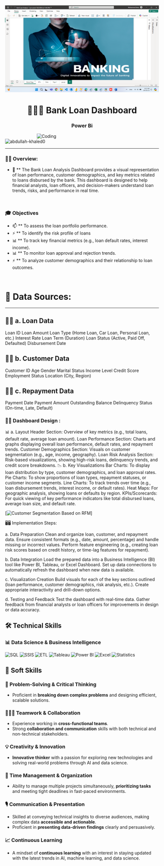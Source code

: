 ![MasterHead](https://github.com/mohamedeways/Bank-Loan/blob/main/Screens/Screenshot%20(162).png)
<h1 align="center">💪🏦💸 Bank Loan Dashboard</h1>
<h3 align="center">Power Bi</h3>

<img align="right" alt="Coding" width="400" src="https://img.freepik.com/free-photo/front-view-finance-business-elements-assortment_23-2148793759.jpg" />

<p align="left"> 
  <img src="https://komarev.com/ghpvc/?username=abdullah-khaled0&label=Profile%20views&color=0e75b6&style=flat" alt="abdullah-khaled0" /> 
</p>

---

### 👨‍💻 Overview:
  
- 💬 ** The Bank Loan Analysis Dashboard provides a visual representation of loan performance, customer demographics, and key metrics related to loans disbursed by the bank. This dashboard is designed to help financial analysts, loan officers, and decision-makers understand loan trends, risks, and performance in real time.



<br>

### 🎓 Objectives
- 📫 ** To assess the loan portfolio performance.
- ⚡ ** To identify the risk profile of loans
- 📊 ** To track key financial metrics (e.g., loan default rates, interest income).
- 📊 ** To monitor loan approval and rejection trends.
- ⚡ ** To analyze customer demographics and their relationship to loan outcomes.
<br>

# 💼  Data Sources: 
---

## 🧑‍💻 a. Loan Data
Loan ID
Loan Amount
Loan Type (Home Loan, Car Loan, Personal Loan, etc.)
Interest Rate
Loan Term (Duration)
Loan Status (Active, Paid Off, Defaulted)
Disbursement Date
## 🧑‍💻 b. Customer Data
Customer ID
Age
Gender
Marital Status
Income Level
Credit Score
Employment Status
Location (City, Region)
## 🧑‍💻 c. Repayment Data
Payment Date
Payment Amount
Outstanding Balance
Delinquency Status (On-time, Late, Default)

### 👨‍💻  Dashboard Design :

📊  a. Layout
Header Section: Overview of key metrics (e.g., total loans, default rate, average loan amount).
Loan Performance Section: Charts and graphs displaying overall loan performance, default rates, and repayment trends.
Customer Demographics Section: Visuals on customer segmentation (e.g., age, income, geography).
Loan Risk Analysis Section: Risk-based visualizations, showing high-risk loans, delinquency trends, and credit score breakdowns.
📉 b. Key Visualizations
Bar Charts: To display loan distribution by type, customer demographics, and loan approval rates.
Pie Charts: To show proportions of loan types, repayment statuses, or customer income segments.
Line Charts: To track trends over time (e.g., loan disbursement trends, interest income, or default rates).
Heat Maps: For geographic analysis, showing loans or defaults by region.
KPIs/Scorecards: For quick viewing of key performance indicators like total disbursed loans, average loan size, and default rate.



[![Customer Segmentation Based on RFM]([https://github.com/mohamedeways/Bank-Loan/blob/main/Screens/Screenshot%20(162).png](https://github.com/mohamedeways/Bank-Loan/blob/main/Screens/Screenshot%20(163).png))]  


🖥️🖥️ Implementation Steps:

a. Data Preparation
Clean and organize loan, customer, and repayment data.
Ensure consistent formats (e.g., date, amount, percentage) and handle missing or incorrect values.
Perform feature engineering (e.g., creating loan risk scores based on credit history, or time-lag features for repayment).

b. Data Integration
Load the prepared data into a Business Intelligence (BI) tool like Power BI, Tableau, or Excel Dashboard.
Set up data connections to automatically refresh the dashboard when new data is available.

c. Visualization Creation
Build visuals for each of the key sections outlined (loan performance, customer demographics, risk analysis, etc.).
Create appropriate interactivity and drill-down options.

d. Testing and Feedback
Test the dashboard with real-time data.
Gather feedback from financial analysts or loan officers for improvements in design or data accuracy.

## 🛠️ Technical Skills


### 📊 Data Science & Business Intelligence
![SQL](https://img.shields.io/badge/SQL-4479A1?style=flat&logo=microsoft-sql-server&logoColor=white)
![SSIS](https://img.shields.io/badge/SSIS-FF2C20?style=flat&logo=microsoft&logoColor=white)
![ETL](https://img.shields.io/badge/ETL-FE7A16?style=flat&logo=etl&logoColor=white)
![Tableau](https://img.shields.io/badge/Tableau-E97627?style=flat&logo=tableau&logoColor=white)
![Power BI](https://img.shields.io/badge/Power%20BI-F2C811?style=flat&logo=power-bi&logoColor=white)
![Excel](https://img.shields.io/badge/Excel-217346?style=flat&logo=microsoft-excel&logoColor=white)
![Statistics](https://img.shields.io/badge/Statistics-4B0082?style=flat&logo=statistics&logoColor=white)


## 🌟 Soft Skills

### 🎯 Problem-Solving & Critical Thinking
- Proficient in **breaking down complex problems** and designing efficient, scalable solutions.

### 🧑‍🤝‍🧑 Teamwork & Collaboration
- Experience working in **cross-functional teams**.
- Strong **collaboration and communication** skills with both technical and non-technical stakeholders.

### 💡 Creativity & Innovation
- **Innovative thinker** with a passion for exploring new technologies and solving real-world problems through AI and data science.

### 📅 Time Management & Organization
- Ability to manage multiple projects simultaneously, **prioritizing tasks** and meeting tight deadlines in fast-paced environments.

### 🎙️ Communication & Presentation
- Skilled at conveying technical insights to diverse audiences, making complex data **accessible and actionable**.
- Proficient in **presenting data-driven findings** clearly and persuasively.

### 📈 Continuous Learning
- A mindset of **continuous learning** with an interest in staying updated with the latest trends in AI, machine learning, and data science.
